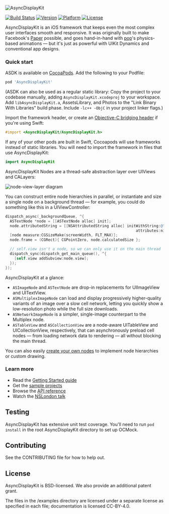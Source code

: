![AsyncDisplayKit](https://github.com/facebook/AsyncDisplayKit/blob/master/docs/assets/logo.png)

[![Build Status](https://travis-ci.org/facebook/AsyncDisplayKit.svg)](https://travis-ci.org/facebook/AsyncDisplayKit)
 [![Version](http://img.shields.io/cocoapods/v/AsyncDisplayKit.svg)](http://cocoapods.org/?q=AsyncDisplayKit)
 [![Platform](http://img.shields.io/cocoapods/p/AsyncDisplayKit.svg)]()
 [![License](http://img.shields.io/cocoapods/l/AsyncDisplayKit.svg)](https://github.com/facebook/AsyncDisplayKit/blob/master/LICENSE)

AsyncDisplayKit is an iOS framework that keeps even the most complex user
interfaces smooth and responsive.  It was originally built to make Facebook's
[Paper](https://facebook.com/paper) possible, and goes hand-in-hand with
[pop](https://github.com/facebook/pop)'s physics-based animations &mdash; but
it's just as powerful with UIKit Dynamics and conventional app designs.

### Quick start

ASDK is available on [CocoaPods](http://cocoapods.org).  Add the following to your Podfile:

```ruby
pod 'AsyncDisplayKit'
```

(ASDK can also be used as a regular static library:  Copy the project to your
codebase manually, adding `AsyncDisplayKit.xcodeproj` to your workspace.  Add
`libAsyncDisplayKit.a`, AssetsLibrary, and Photos to the "Link Binary With
Libraries" build phase.  Include `-lc++ -ObjC` in your project linker flags.)

Import the framework header, or create an [Objective-C bridging
header](https://developer.apple.com/library/ios/documentation/swift/conceptual/buildingcocoaapps/MixandMatch.html)
if you're using Swift:

```objective-c
#import <AsyncDisplayKit/AsyncDisplayKit.h>
```

If any of your other pods are built in Swift, Cocoapods will use frameworks instead of static libraries. You will need to import the framework in files that use AsyncDisplayKit:

```swift
import AsyncDisplayKit
```

AsyncDisplayKit Nodes are a thread-safe abstraction layer over UIViews and
CALayers:

![node-view-layer diagram](https://github.com/facebook/AsyncDisplayKit/blob/master/docs/assets/node-view-layer.png)

You can construct entire node hierarchies in parallel, or instantiate and size
a single node on a background thread &mdash; for example, you could do
something like this in a UIViewController:

```objective-c
dispatch_async(_backgroundQueue, ^{
  ASTextNode *node = [[ASTextNode alloc] init];
  node.attributedString = [[NSAttributedString alloc] initWithString:@"hello!"
                                                          attributes:nil];
  [node measure:CGSizeMake(screenWidth, FLT_MAX)];
  node.frame = (CGRect){ CGPointZero, node.calculatedSize };

  // self.view isn't a node, so we can only use it on the main thread
  dispatch_sync(dispatch_get_main_queue(), ^{
    [self.view addSubview:node.view];
  });
});
```

AsyncDisplayKit at a glance:

* `ASImageNode` and `ASTextNode` are drop-in replacements for UIImageView and
  UITextView.
* `ASMultiplexImageNode` can load and display progressively higher-quality
  variants of an image over a slow cell network, letting you quickly show a
  low-resolution photo while the full size downloads.
* `ASNetworkImageNode` is a simpler, single-image counterpart to the Multiplex
  node.
* `ASTableView` and `ASCollectionView` are a node-aware UITableView and
  UICollectionView, respectively, that can asynchronously preload cell nodes
  &mdash; from loading network data to rendering &mdash; all without blocking
  the main thread.

You can also easily [create your own
nodes](https://github.com/facebook/AsyncDisplayKit/blob/master/AsyncDisplayKit/ASDisplayNode%2BSubclasses.h)
to implement node hierarchies or custom drawing.

### Learn more

* Read the [Getting Started guide](http://asyncdisplaykit.org/guide/)
* Get the [sample projects](https://github.com/facebook/AsyncDisplayKit/tree/master/examples)
* Browse the [API reference](http://asyncdisplaykit.org/appledoc/)
* Watch the [NSLondon talk](http://vimeo.com/103589245)

## Testing

AsyncDisplayKit has extensive unit test coverage.  You'll need to run `pod install` in the root AsyncDisplayKit directory to set up OCMock.

## Contributing

See the CONTRIBUTING file for how to help out.

## License

AsyncDisplayKit is BSD-licensed.  We also provide an additional patent grant.

The files in the /examples directory are licensed under a separate license as specified in each file; documentation is licensed CC-BY-4.0.
